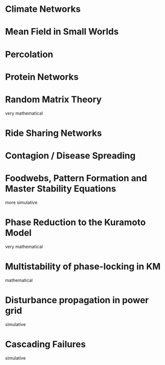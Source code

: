 # Climate Networks

# Mean Field in Small Worlds

# Percolation

# Protein Networks

# Random Matrix Theory
very mathematical

# Ride Sharing Networks

# Contagion / Disease Spreading

# Foodwebs, Pattern Formation and Master Stability Equations
more simulative

# Phase Reduction to the Kuramoto Model
very mathematical

# Multistability of phase-locking in KM
mathematical

# Disturbance propagation in power grid
simulative

# Cascading Failures
simulative
